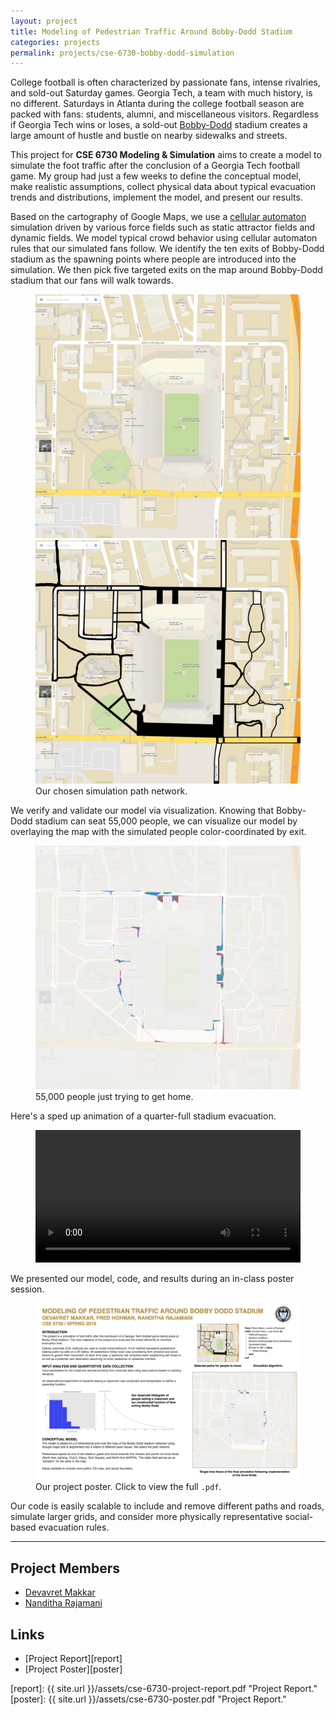 ```yaml
---
layout: project
title: Modeling of Pedestrian Traffic Around Bobby-Dodd Stadium
categories: projects
permalink: projects/cse-6730-bobby-dodd-simulation
---
```


College football is often characterized by passionate fans, intense rivalries, and sold-out Saturday games. Georgia Tech, a team with much history, is no different. Saturdays in Atlanta during the college football season are packed with fans: students, alumni, and miscellaneous visitors. Regardless if Georgia Tech wins or loses, a sold-out [Bobby-Dodd][bd] stadium creates a large amount of hustle and bustle on nearby sidewalks and streets.

This project for **CSE 6730 Modeling & Simulation** aims to create a model to simulate the foot traffic after the conclusion of a Georgia Tech football game. My group had just a few weeks to define the conceptual model, make realistic assumptions, collect physical data about typical evacuation trends and distributions, implement the model, and present our results.

Based on the cartography of Google Maps, we use a [cellular automaton][ca] simulation driven by various force fields such as static attractor fields and dynamic fields. We model typical crowd behavior using cellular automaton rules that our simulated fans follow. We identify the ten exits of Bobby-Dodd stadium as the spawning points where people are introduced into the simulation. We then pick five targeted exits on the map around Bobby-Dodd stadium that our fans will walk towards.

<figure>
  <img class="lhalf" src="/images/projects/cse-6730-bobby-dodd-simulation/grid1.png" alt="Google Maps view of Bobby-Dodd.">
    <img class="rhalf" src="/images/projects/cse-6730-bobby-dodd-simulation/grid2.png" alt="Our chosen path network.">
  <figcaption>Our chosen simulation path network.</figcaption>
</figure>

We verify and validate our model via visualization. Knowing that Bobby-Dodd stadium can seat 55,000 people, we can visualize our model by overlaying the map with the simulated people color-coordinated by exit.

<figure>
  <img class="full" src="/images/projects/cse-6730-bobby-dodd-simulation/50000_people.png" alt="55,000 people evacuating Bobby-Dodd.">
  <figcaption>55,000 people just trying to get home.</figcaption>
</figure>

Here's a sped up animation of a quarter-full stadium evacuation. 

<figure>
  <video class="classic" width="100%" autoplay loop>
    <source src="http://zippy.gfycat.com/AdoredRapidChickadee.webm" type="video/webm">
    <source src="http://zippy.gfycat.com/AdoredRapidChickadee.mp4" type="video/mp4">
  </video>
</figure>

We presented our model, code, and results during an in-class poster session.

<figure>
  <a href="{{ site.url }}/assets/cse-6730-poster.pdf">
  <img class="full" src="/images/projects/cse-6730-bobby-dodd-simulation/cse-6730-poster-thumb.png" alt="Project Poster.">
  </a>
  <figcaption>Our project poster. Click to view the full <code>.pdf</code>.</figcaption>
</figure>

Our code is easily scalable to include and remove different paths and roads, simulate larger grids, and consider more physically representative social-based evacuation rules. 

***

## Project Members
* [Devavret Makkar][dev]
* [Nanditha Rajamani][nanditha]

## Links
* [Project Report][report]
* [Project Poster][poster]

[ca]: https://en.wikipedia.org/wiki/Cellular_automaton "Cellular automaton."

[report]: {{ site.url }}/assets/cse-6730-project-report.pdf "Project Report."
[poster]: {{ site.url }}/assets/cse-6730-poster.pdf "Project Report."

[dev]: https://github.com/devavret "Devavret Makkar."
[nanditha]: https://www.linkedin.com/in/nanditha-rajamani-34199a105 "Nanditha Rajamani."

[bd]: https://en.wikipedia.org/wiki/Bobby_Dodd_Stadium "Bobby-Dodd stadium."